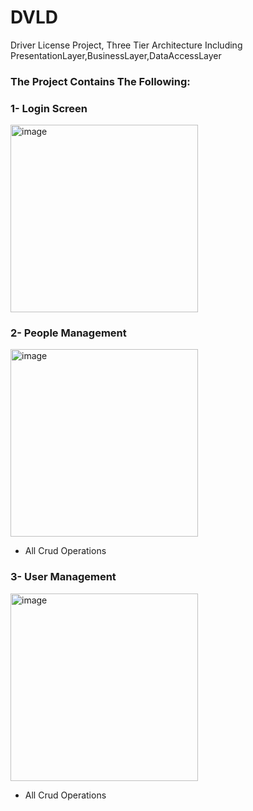 # DVLD
Driver License Project, Three Tier Architecture Including PresentationLayer,BusinessLayer,DataAccessLayer
### The Project Contains The Following:
### 1- Login Screen
<img src="https://github.com/user-attachments/assets/ae6c2c8f-cd07-450b-9a9a-958b9d3925dd" alt="image" width="300"/><br>

### 2- People Management
<img src="https://github.com/user-attachments/assets/23cf93f5-2d83-40a7-8f87-1d270edea2a7" alt="image" width="300"/><br>
- All Crud Operations
### 3- User Management
<img src="https://github.com/user-attachments/assets/1fa30f25-eafa-4154-aec9-99f157679953" alt="image" width="300"/><br>
- All Crud Operations




